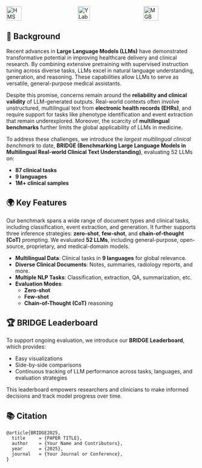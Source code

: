 <div style="display: flex; align-items: center; justify-content: space-between; width: 100%;">
  <img
    src="https://cdn-uploads.huggingface.co/production/uploads/67a040fb6934f9aa1c866f99/1bNk6xHD90mlVaUOJ3kT6.png"
    alt="HMS"
    style="width: 28%; object-fit: contain;"
  />
  <img
    src="https://cdn-uploads.huggingface.co/production/uploads/67a040fb6934f9aa1c866f99/iF3sF0lkaYj9SB_TwjjZC.png"
    alt="YLab"
    style="width: 25%; object-fit: contain;"
  />
  <img
    src="https://cdn-uploads.huggingface.co/production/uploads/67a040fb6934f9aa1c866f99/ZVx7ahuV1mVuIeygYwirc.png"
    alt="MGB"
    style="width: 28%; object-fit: contain;"
  />
</div>


<h2>📜 Background</h2>
<p>Recent advances in <strong>Large Language Models (LLMs)</strong> have demonstrated transformative potential in improving healthcare delivery and clinical research. By combining extensive pretraining with supervised instruction tuning across diverse tasks, LLMs excel in natural language understanding, generation, and reasoning. These capabilities allow LLMs to serve as versatile, general-purpose medical assistants.</p>
<p>Despite this promise, concerns remain around the <strong>reliability and clinical validity</strong> of LLM-generated outputs. Real-world contexts often involve unstructured, multilingual text from <strong>electronic health records (EHRs)</strong>, and require support for tasks like phenotype identification and event extraction that remain underexplored. Moreover, the scarcity of <strong>multilingual benchmarks</strong> further limits the global applicability of LLMs in medicine.</p>
<p>To address these challenges, we introduce the <em>largest multilingual clinical benchmark</em> to date, <strong>BRIDGE (Benchmarking Large Language Models in Multilingual Real-world Clinical Text Understanding)</strong>, evaluating 52 LLMs on:</p>
<ul>
  <li><strong>87 clinical tasks</strong></li>
  <li><strong>9 languages</strong></li>
  <li><strong>1M+ clinical samples</strong></li>
</ul>

<h2>🌍 Key Features</h2>
<p>Our benchmark spans a wide range of document types and clinical tasks, including classification, event extraction, and generation. It further supports three inference strategies: <strong>zero-shot</strong>, <strong>few-shot</strong>, and <strong>chain-of-thought (CoT)</strong> prompting. We evaluated <strong>52 LLMs</strong>, including general-purpose, open-source, proprietary, and medical-domain models.</p>
<ul>
  <li><strong>Multilingual Data</strong>: Clinical tasks in <strong>9 languages</strong> for global relevance.</li>
  <li><strong>Diverse Clinical Documents</strong>: Notes, summaries, radiology reports, and more.</li>
  <li><strong>Multiple NLP Tasks</strong>: Classification, extraction, QA, summarization, etc.</li>
  <li><strong>Evaluation Modes</strong>:
    <ul>
      <li><strong>Zero-shot</strong></li>
      <li><strong>Few-shot</strong></li>
      <li><strong>Chain-of-Thought (CoT)</strong> reasoning</li>
    </ul>
  </li>
</ul>

<h2>🏆 BRIDGE Leaderboard</h2>
<p>To support ongoing evaluation, we introduce our <strong>BRIDGE Leaderboard</strong>, which provides:</p>
<ul>
  <li>Easy visualizations</li>
  <li>Side-by-side comparisons</li>
  <li>Continuous tracking of LLM performance across tasks, languages, and evaluation strategies</li>
</ul>
<p>This leaderboard empowers researchers and clinicians to make informed decisions and track model progress over time.</p>

<h2>📚 Citation</h2>
<pre><code>@article{BRIDGE2025,
  title     = {PAPER TITLE},
  author    = {Your Name and Contributors},
  year      = {2025},
  journal   = {Your Journal or Conference},
}
</code></pre>
